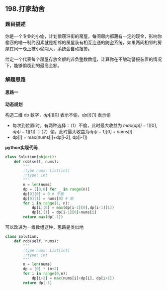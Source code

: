 ## 198.打家劫舍
### 题目描述
你是一个专业的小偷，计划偷窃沿街的房屋。每间房内都藏有一定的现金，影响你偷窃的唯一制约因素就是相邻的房屋装有相互连通的防盗系统，如果两间相邻的房屋在同一晚上被小偷闯入，系统会自动报警。

给定一个代表每个房屋存放金额的非负整数数组，计算你在不触动警报装置的情况下，能够偷窃到的最高金额。

### 解题思路
#### 思路一
**动态规划**

构造二维 dp 数字，$dp[i][0]$ 表示不偷，$dp[i][1]$ 表示偷

- 每次到位置i时，有两种选择：（1）不偷，此时最大收益为 $max(dp[i-1][0],dp[i-1][1])$ ；（2）偷，此时最大收益为$dp[i-1][0]+nums[i]$
- dp[i] = max(nums[i]+dp[i-2], dp[i-1])

**python实现代码**
```python
class Solution(object):
    def rob(self, nums):
        """
        :type nums: List[int]
        :rtype: int
        """
        n = len(nums)
        dp = [[0,0] for _ in range(n)] 
        dp[0][0] = 0 # 不偷
        dp[0][1] = nums[0] # 偷
        for i in range(1, n):
            dp[i][0] = max(dp[i-1][0],dp[i-1][1])
            dp[i][1] = dp[i-1][0]+nums[i]
        return max(dp[-1])
```

可以改进为一维数组这种，思路是类似地
```python
class Solution:
    def rob(self, nums):
        """
        :type nums: List[int]
        :rtype: int
        """
        n = len(nums)
        dp = [0] * (n+2)
        for i in range(0,n):
            dp[i+2] = max(nums[i]+dp[i], dp[i+1])
        return dp[-1]
```
